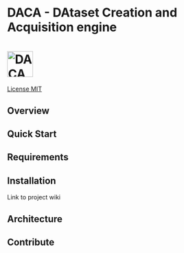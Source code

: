 # DACA - DAtaset Creation and Acquisition engine
# <a href="https://github.com/Korving-F/DACA"><img alt="DACA" src="/images/logoi.svg" height="60"></a>
[License MIT](https://img.shields.io/badge/license-MIT-blue)

## Overview


## Quick Start

## Requirements

## Installation
Link to project wiki

## Architecture

## Contribute

